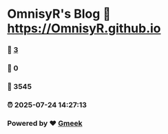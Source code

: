 # OmnisyR's Blog :link: https://OmnisyR.github.io 
### :page_facing_up: [3](https://OmnisyR.github.io/tag.html) 
### :speech_balloon: 0 
### :hibiscus: 3545 
### :alarm_clock: 2025-07-24 14:27:13 
### Powered by :heart: [Gmeek](https://github.com/Meekdai/Gmeek)
